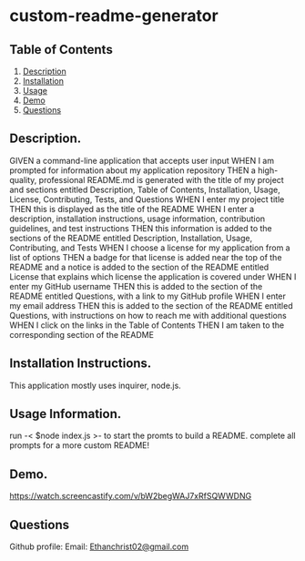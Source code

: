 # custom-readme-generator
## Table of Contents

1. [Description](https://github.com/EChrist01/custom-readme-generator/blob/main/README.md#description)
2. [Installation]()
3. [Usage]()
4. [Demo]()
5. [Questions]()

## Description.

GIVEN a command-line application that accepts user input
WHEN I am prompted for information about my application repository
THEN a high-quality, professional README.md is generated with the title of my project and sections entitled Description, Table of Contents, Installation, Usage, License, Contributing, Tests, and Questions
WHEN I enter my project title
THEN this is displayed as the title of the README
WHEN I enter a description, installation instructions, usage information, contribution guidelines, and test instructions
THEN this information is added to the sections of the README entitled Description, Installation, Usage, Contributing, and Tests
WHEN I choose a license for my application from a list of options
THEN a badge for that license is added near the top of the README and a notice is added to the section of the README entitled License that explains which license the application is covered under
WHEN I enter my GitHub username
THEN this is added to the section of the README entitled Questions, with a link to my GitHub profile
WHEN I enter my email address
THEN this is added to the section of the README entitled Questions, with instructions on how to reach me with additional questions
WHEN I click on the links in the Table of Contents
THEN I am taken to the corresponding section of the README

## Installation Instructions.
This application mostly uses inquirer, node.js.

## Usage Information.
run -< $node index.js >- to start the promts to build a README.
complete all prompts for a more custom README!

## Demo.
https://watch.screencastify.com/v/bW2begWAJ7xRfSQWWDNG

## Questions
Github profile: 
Email: Ethanchrist02@gmail.com
